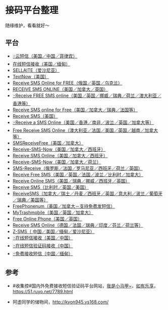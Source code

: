 # 接码平台整理



随缘维护，看看就好～



## 平台

-   [🀄云短信（美国／中国／菲律宾）](https://www.pdflibr.com/)
-   [在线短信接收（美国／缅甸）](http://www.114sim.com/)
-   [SELLAITE（爱沙尼亚）](http://sms.sellaite.com/)
-   [TextNow（美国）](https://www.textnow.com/)
-   [Receive SMS Online for FREE（俄国／英国／乌克兰）](http://receive-sms-online.com/)
-   [RECEIVE SMS ONLINE（美国／加拿大／英国）](https://www.receivesmsonline.net/)
-   [🀄Receive FREE SMS online（美国／英国／挪威／瑞典／荷兰／澳大利亚／香港等）](http://receivefreesms.com/)
-   [Receive SMS online for Free（美国／加拿大／瑞典／法国等）](https://sms-online.co/receive-free-sms)
-   [Receive SMS（美国）](https://receive-sms.com/)
-   [🀄Receive a SMS Online（美国／香港／南非／波兰／英国／加拿大等）](https://www.receiveasms.com/)
-   [Free Receive SMS Online（澳大利亚／法国／美国／英国／越南／加拿大等）](https://getfreesmsnumber.com/)
-   [SMSReceiveFree（美国／加拿大）](https://smsreceivefree.com/)
-   [Receive-SMS-Now（美国／加拿大／西班牙）](http://receivefreesms.net/)
-   [Receive SMS Online（美国／加拿大／西班牙）](http://receivesmsonline.in/)
-   [Receive-SMS-Now（美国／加拿大／荷兰）](http://www.receive-sms-now.com/)
-   [SMS-Receive（俄罗斯／法国／罗马尼亚／西班牙／荷兰／英国）](https://sms-receive.net/)
-   [Receive Free SMS（美国／英国／法国／波兰／比利时／加拿大）](http://www.freesmsverifications.com/)
-   [Receive Online SMS（美国／瑞典／挪威／西班牙／英国）](http://receiveonlinesms.biz/)
-   [Receive SMS（比利时／英国／美国）](http://receivesmsverification.com/)
-   [ReceiveSMS（加拿大／瑞士／丹麦／西班牙／英国／意大利／波兰／葡萄牙／瑞典／美国等）](https://www.receivesms.co/)
-   [FreePhonenum（美国／加拿大－支持免费发短信）](https://ch.freephonenum.com/)
-   [MyTrashmobile（美国／英国／加拿大）](https://zh.mytrashmobile.com/)
-   [Free Online Phone（美国／英国）](https://www.freeonlinephone.org/)
-   [Receive SMS Online（德国／法国／瑞典／印度／芬兰／荷兰等）](https://www.receive-sms-online.info/)
-   [Z-SMS（ 中国／美国／缅甸／爱沙尼亚）](http://z-sms.com/)
-   [🀄在线短信接收（美国／中国）](https://www.becmd.com/)
-   [🀄在线短信验证码接收（中国）](http://www.smszk.com/)
-   [🀄免费接收短信（中国／缅甸）](https://www.shejiinn.com/)





## 参考

-   \#收集控\#国内外免费接收短信验证码平台网站，[我是小马甲~](https://51.ruyo.net/author/admin/)，[如有乐享](https://51.ruyo.net/)，https://51.ruyo.net/7789.html

-   阿虚同学的储物间，http://kyon945.ys168.com/